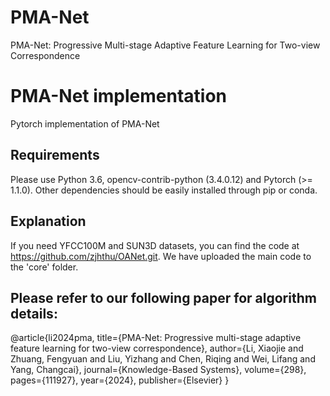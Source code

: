# PMA-Net
PMA-Net: Progressive Multi-stage Adaptive Feature Learning for Two-view Correspondence

# PMA-Net implementation
Pytorch implementation of PMA-Net

## Requirements
Please use Python 3.6, opencv-contrib-python (3.4.0.12) and Pytorch (>= 1.1.0). Other dependencies should be easily installed through pip or conda.


## Explanation

If you need YFCC100M and SUN3D datasets, you can find the code at https://github.com/zjhthu/OANet.git. We have uploaded the main code to the 'core' folder. 

## Please refer to our following paper for algorithm details:
@article{li2024pma,
  title={PMA-Net: Progressive multi-stage adaptive feature learning for two-view correspondence},
  author={Li, Xiaojie and Zhuang, Fengyuan and Liu, Yizhang and Chen, Riqing and Wei, Lifang and Yang, Changcai},
  journal={Knowledge-Based Systems},
  volume={298},
  pages={111927},
  year={2024},
  publisher={Elsevier}
}
